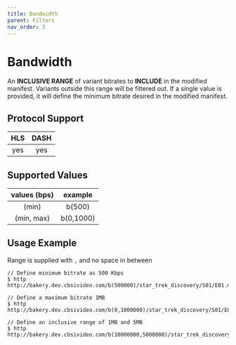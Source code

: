 ```yaml
---
title: Bandwidth
parent: Filters
nav_order: 3
---
```


# Bandwidth
An **INCLUSIVE RANGE** of variant bitrates to **INCLUDE** in the modified manifest. Variants outside this range will be filtered out. If a single value is provided, it will define the minimum bitrate desired in the modified manifest.

## Protocol Support

HLS | DASH |
:--:|:----:|
yes | yes  |

## Supported Values

| values (bps) | example   |
|:-------------:|:---------:|
| (min)         | b(500)    |
| (min, max)    | b(0,1000) |

## Usage Example
Range is supplied with `,` and no space in between

    // Define minimum bitrate as 500 Kbps
    $ http http://bakery.dev.cbsivideo.com/b(500000)/star_trek_discovery/S01/E01.m3u8

    // Define a maximum bitrate 1MB
    $ http http://bakery.dev.cbsivideo.com/b(0,1000000)/star_trek_discovery/S01/E01.m3u8

    // Define an inclusive range of 1MB and 5MB
    $ http http://bakery.dev.cbsivideo.com/b(10000000,5000000)/star_trek_discovery/S01/E01.m3u8
